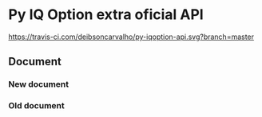 # Py IQ Option extra oficial API

https://travis-ci.com/deibsoncarvalho/py-iqoption-api.svg?branch=master

## Document

### New document


 
### Old document

